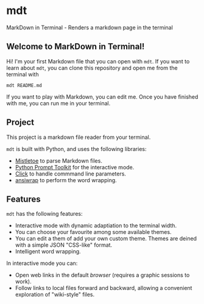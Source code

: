 # mdt

MarkDown in Terminal - Renders a markdown page in the terminal

## Welcome to MarkDown in Terminal!

Hi! I'm your first Markdown file that you can open with `mdt`. If you want to learn about `mdt`, you can clone this repository and open me from the terminal with

```
mdt README.md
```

If you want to play with Markdown, you can edit me. Once you have finished with me, you can run me in your terminal.

## Project

This project is a markdown file reader from your terminal.

`mdt` is built with Python, and uses the following libraries:

* [Mistletoe](https://github.com/miyuchina/mistletoe) to parse Markdown files.
* [Python Prompt Toolkit](https://github.com/prompt-toolkit/python-prompt-toolkit) for the interactive mode.
* [Click](https://click.palletsprojects.com/en/7.x/) to handle commmand line parameters.
* [ansiwrap](https://pypi.org/project/ansiwrap/) to perform the word wrapping.

## Features

`mdt` has the following features:

* Interactive mode with dynamic adaptiation to the terminal width.
* You can choose your favourite among some available themes.
* You can edit a them of add your own custom theme. Themes are deined with a simple JSON "CSS-like" format.
* Intelligent word wrapping.

In interactive mode you can:

* Open web links in the default *browser* (requires a graphic sessions to work).
* Follow links to local files forward and backward, allowing a convenient exploration of "wiki-style" files.
